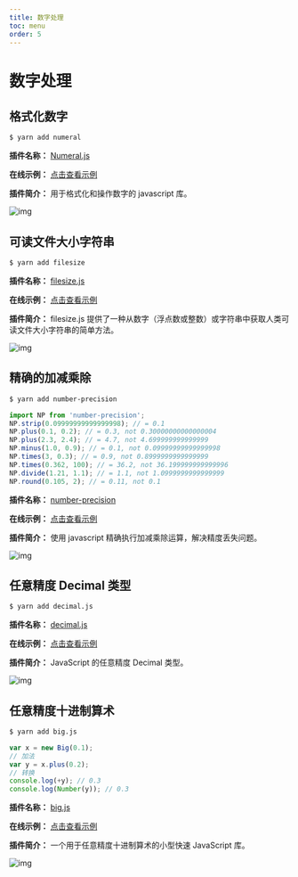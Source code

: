 ```yaml
---
title: 数字处理
toc: menu
order: 5
---
```


<BackTop></BackTop>

# 数字处理

## 格式化数字

```bash
$ yarn add numeral
```

**插件名称：** [Numeral.js](https://www.npmjs.com/package/numeral)

**在线示例：** [点击查看示例](http://numeraljs.com/)

**插件简介：** 用于格式化和操作数字的 javascript 库。

![img](https://cdn.jsdelivr.net/gh/fy996icu/pics/img/numeral.png)

## 可读文件大小字符串

```bash
$ yarn add filesize
```

**插件名称：** [filesize.js](https://www.npmjs.com/package/filesize)

**在线示例：** [点击查看示例](https://filesizejs.com/)

**插件简介：** filesize.js 提供了一种从数字（浮点数或整数）或字符串中获取人类可读文件大小字符串的简单方法。

![img](https://cdn.jsdelivr.net/gh/fy996icu/pics/img/filesize.png)

## 精确的加减乘除

```bash
$ yarn add number-precision
```

```js
import NP from 'number-precision';
NP.strip(0.09999999999999998); // = 0.1
NP.plus(0.1, 0.2); // = 0.3, not 0.30000000000000004
NP.plus(2.3, 2.4); // = 4.7, not 4.699999999999999
NP.minus(1.0, 0.9); // = 0.1, not 0.09999999999999998
NP.times(3, 0.3); // = 0.9, not 0.8999999999999999
NP.times(0.362, 100); // = 36.2, not 36.199999999999996
NP.divide(1.21, 1.1); // = 1.1, not 1.0999999999999999
NP.round(0.105, 2); // = 0.11, not 0.1
```

**插件名称：** [number-precision](https://www.npmjs.com/package/number-precision)

**在线示例：** [点击查看示例](https://github.com/nefe/number-precision)

**插件简介：** 使用 javascript 精确执行加减乘除运算，解决精度丢失问题。

![img](https://cdn.jsdelivr.net/gh/fy996icu/pics/img/number-precision.png)

## 任意精度 Decimal 类型

```bash
$ yarn add decimal.js
```

**插件名称：** [decimal.js](https://www.npmjs.com/package/decimal.js)

**在线示例：** [点击查看示例](https://github.com/MikeMcl/decimal.js#readme)

**插件简介：** JavaScript 的任意精度 Decimal 类型。

![img](https://cdn.jsdelivr.net/gh/fy996icu/pics/img/decimal.png)

## 任意精度十进制算术

```bash
$ yarn add big.js
```

```js
var x = new Big(0.1);
// 加法
var y = x.plus(0.2);
// 转换
console.log(+y); // 0.3
console.log(Number(y)); // 0.3
```

**插件名称：** [big.js](https://www.npmjs.com/package/big.js)

**在线示例：** [点击查看示例](https://github.com/MikeMcl/big.js#readme)

**插件简介：** 一个用于任意精度十进制算术的小型快速 JavaScript 库。

![img](https://cdn.jsdelivr.net/gh/fy996icu/pics/img/bigjs.png)
